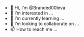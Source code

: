 - 👋 Hi, I’m @Branded00leva
- 👀 I’m interested in ...
- 🌱 I’m currently learning ...
- 💞️ I’m looking to collaborate on ...
- 📫 How to reach me ...

<!---
Branded00leva/Branded00leva is a ✨ special ✨ repository because its `README.md` (this file) appears on your GitHub profile.
You can click the Preview link to take a look at your changes.
--->
